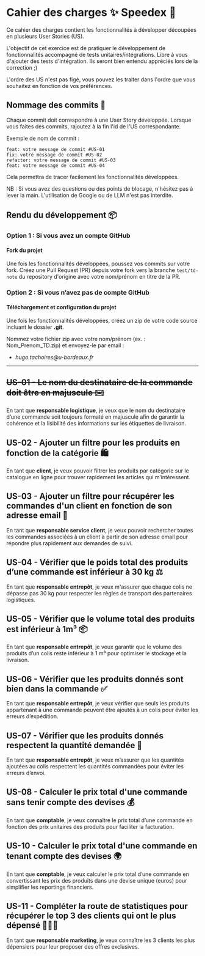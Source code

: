 # Cahier des charges ✨ Speedex 🚀

Ce cahier des charges contient les fonctionnalités à développer découpées en
plusieurs User Stories (US).

L'objectif de cet exercice est de pratiquer le développement de fonctionnalités
accompagné de tests unitaires/intégrations. Libre à vous d'ajouter des tests
d'intégration. Ils seront bien entendu appréciés lors de la correction ;)

L'ordre des US n'est pas figé, vous pouvez les traiter dans l'ordre que vous
souhaitez en fonction de vos préférences.

## Nommage des commits 📝

Chaque commit doit correspondre à une User Story développée.
Lorsque vous faites des commits, rajoutez à la fin l'id de l'US correspondante.

Exemple de nom de commit :

```text
feat: votre message de commit #US-01
fix: votre message de commit #US-02
refactor: votre message de commit #US-03
feat: votre message de commit #US-04 
```

Cela permettra de tracer facilement les fonctionnalités développées.

NB : Si vous avez des questions ou des points de blocage, n'hésitez pas à lever
la main. L'utilisation de Google ou de LLM n'est pas interdite.

## Rendu du développement 📦

### Option 1 : Si vous avez un compte GitHub

#### Fork du projet

Une fois les fonctionnalités développées, poussez vos commits sur votre fork.
Créez une Pull Request (PR) depuis votre fork vers la branche `test/td-note` du
repository d'origine avec votre nom/prénom en titre de la PR.

### Option 2 : Si vous n’avez pas de compte GitHub

#### Téléchargement et configuration du projet

Une fois les fonctionnalités développées, créez un zip de votre code source
incluant le dossier **.git**.

Nommez votre fichier zip avec votre nom/prénom (ex. : Nom_Prenom_TD.zip) et
envoyez-le par email :

- _hugo.tachoires@u-bordeaux.fr_

---

## ~~US-01 - Le nom du destinataire de la commande doit être en majuscule ✉️~~

En tant que **responsable logistique**, je veux que le nom du destinataire d’une
commande soit toujours formaté en majuscule afin de garantir la cohérence et la
lisibilité des informations sur les étiquettes de livraison. 

## US-02 - Ajouter un filtre pour les produits en fonction de la catégorie 🛍️

En tant que **client**, je veux pouvoir filtrer les produits par catégorie sur
le
catalogue en ligne pour trouver rapidement les articles qui m’intéressent.

## US-03 - Ajouter un filtre pour récupérer les commandes d'un client en fonction de son adresse email 📧

En tant que **responsable service client**, je veux pouvoir rechercher toutes
les
commandes associées à un client à partir de son adresse email pour répondre plus
rapidement aux demandes de suivi.

## US-04 - Vérifier que le poids total des produits d’une commande est inférieur à 30 kg ⚖️

En tant que **responsable entrepôt**, je veux m'assurer que chaque colis ne
dépasse
pas 30 kg pour respecter les règles de transport des partenaires logistiques.

## US-05 - Vérifier que le volume total des produits est inférieur à 1m³ 📦

En tant que **responsable entrepôt**, je veux garantir que le volume des
produits
d’un colis reste inférieur à 1 m³ pour optimiser le stockage et la livraison.

## US-06 - Vérifier que les produits donnés sont bien dans la commande ✅

En tant que **responsable entrepôt**, je veux vérifier que seuls les produits
appartenant à une commande peuvent être ajoutés à un colis pour éviter les
erreurs d’expédition.

## US-07 - Vérifier que les produits donnés respectent la quantité demandée 🔢

En tant que **responsable entrepôt**, je veux m’assurer que les quantités
ajoutées
au colis respectent les quantités commandées pour éviter les erreurs d’envoi.

## US-08 - Calculer le prix total d'une commande sans tenir compte des devises 💰

En tant que **comptable**, je veux connaître le prix total d’une commande en
fonction des prix unitaires des produits pour faciliter la facturation.

## US-10 - Calculer le prix total d'une commande en tenant compte des devises 🌍

En tant que **comptable**, je veux calculer le prix total d’une commande en
convertissant les prix des produits dans une devise unique (euros) pour
simplifier les reportings financiers.

## US-11 - Compléter la route de statistiques pour récupérer le top 3 des clients qui ont le plus dépensé 🥇🥈🥉

En tant que **responsable marketing**, je veux connaître les 3 clients les plus
dépensiers pour leur proposer des offres exclusives.